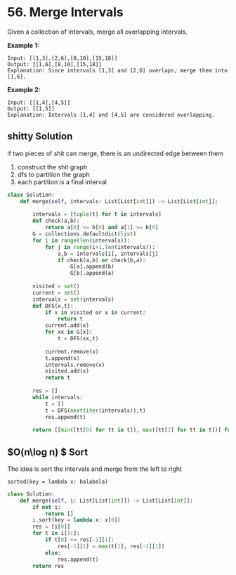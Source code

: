 # 56. Merge Intervals

Given a collection of intervals, merge all overlapping intervals.

**Example 1:**

```
Input: [[1,3],[2,6],[8,10],[15,18]]
Output: [[1,6],[8,10],[15,18]]
Explanation: Since intervals [1,3] and [2,6] overlaps, merge them into [1,6].
```

**Example 2:**

```
Input: [[1,4],[4,5]]
Output: [[1,5]]
Explanation: Intervals [1,4] and [4,5] are considered overlapping.
```



## shitty Solution

if two pieces of shit can merge, there is an undirected edge between them

1. construct the shit graph
2. dfs to partition the graph
3. each partition is a final interval

```python
class Solution:
    def merge(self, intervals: List[List[int]]) -> List[List[int]]:
        
        intervals = [tuple(t) for t in intervals]
        def check(a,b):
            return a[0] <= b[0] and a[1] >= b[0]
        G = collections.defaultdict(list)
        for i in range(len(intervals)):
            for j in range(i+1,len(intervals)):
                a,b = intervals[i], intervals[j]
                if check(a,b) or check(b,a):
                    G[a].append(b)
                    G[b].append(a)
        
        visited = set()
        current = set()
        intervals = set(intervals)
        def DFS(x,t):
            if x in visited or x in current:
                return t
            current.add(x)
            for xx in G[x]:
                t = DFS(xx,t)
            
            current.remove(x)
            t.append(x)
            intervals.remove(x)
            visited.add(x)
            return t
        
        res = []
        while intervals:
            t = []
            t = DFS(next(iter(intervals)),t)
            res.append(t)
       
        return [[min([tt[0] for tt in t]), max([tt[1] for tt in t])] for t in res]   
```



## $O(n\log n) $ Sort

 The idea is sort the intervals and merge from the left to right

```sorted(key = lambda x: balabala)```

```python
class Solution:
    def merge(self, i: List[List[int]]) -> List[List[int]]:
        if not i:
            return []
        i.sort(key = lambda x: x[0])
        res = [i[0]]
        for t in i[1:]:
            if t[0] <= res[-1][1]:
                res[-1][1] = max(t[1], res[-1][1])
            else:
                res.append(t)
        return res
```

